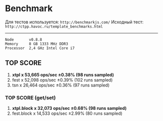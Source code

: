 # Benchmark

Для тестов используется: `http://benchmarkjs.com/`
Исходный тест: `http://ctpp.havoc.ru/template_benchmarks.html`

----------------------------
```
Node       v0.8.8
Memory     8 GB 1333 MHz DDR3
Processor  2,4 GHz Intel Core i7
```

## TOP SCORE
1. **xtpl x 53,665 ops/sec ±0.38% (98 runs sampled)**
2. fest x 52,098 ops/sec ±0.39% (102 runs sampled)
3. tsn x 26,464 ops/sec ±0.36% (97 runs sampled)


### TOP SCORE (get/set)
1. **xtpl.block x 32,073 ops/sec ±0.68% (98 runs sampled)**
2. fest.block x 14,533 ops/sec ±2.99% (80 runs sampled)




